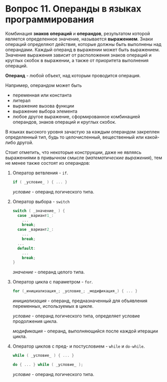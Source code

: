 # Вопрос 11. Операнды в языках программирования

Комбинация **знаков операций** и **операндов**, результатом которой является определенное значение, называется **выражением**. Знаки операций определяют действия, которые должны быть выполнены над операндами. Каждый операнд в выражении может быть выражением. Значение выражения зависит от расположения знаков операций и круглых скобок в выражении, а также от приоритета выполнения операций.

**Операнд** - любой объект, над которым проводится операция.

Например, операндом может быть
- переменная или константа
- литерал
- выражение вызова функции
- выражение выбора элемента
- любое другое выражение, сформированное комбинацией операндов, знаков операций и круглых скобок.

В языках высокого уровня зачастую за каждым операндом закреплен определенный тип, будь то целочисленный, вещественный или какой-либо другой.

Стоит отметить, что некоторые конструкции, даже не являясь выражениями в привычном смысле (*математические выражения*), тем не менее также состоят из операндов:

1) Оператор ветвления - `if`.

    ```cpp
    if ( _условие_ ) { ... }
    ```

    _условие_ - операнд логического типа.

2) Оператор выбора - `switch`

    ```cpp
    switch ( _значение_ ) {
      case _вариант1_:
        ...
        break;
      case _вариант2_:
        ...
        break;
      ...
      default:
        ...
        break;
    }
    ```

    _значение_ - операнд целого типа.

3) Оператор цикла с параметром - `for`.

    ```cpp
    for (_инициализация_; _условие_; _модификация_) { ... }
    ```
    _инициализация_ - операнд, предназначенный для объявления переменных, используемых в цикле.

    _условие_ - операнд логического типа, определяет условие продолжения цикла.

    _модификация_ - операнд, выполняющийся после каждой итерации цикла.

4) Оператор циклов с пред- и постусловием - `while` и `do-while`.

    ```cpp
    while ( _условие_ ) { ... }

    do { ... } while ( _условие_ );
    ```

    _условие_ - операнд логического типа.